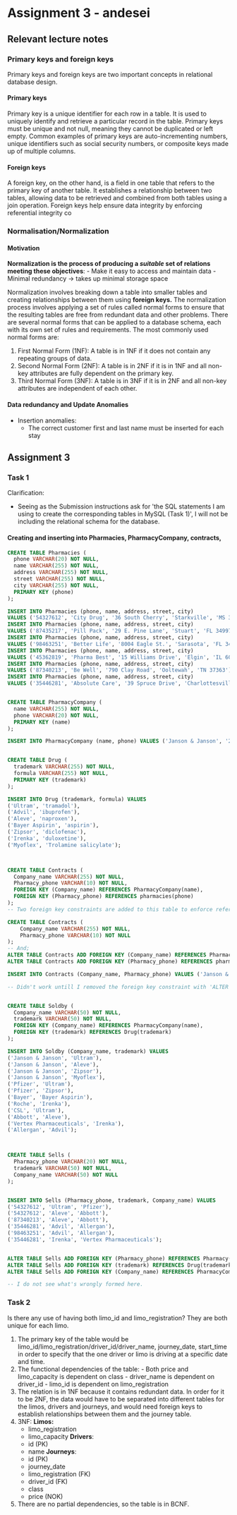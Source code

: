 # Assignment 3 - andesei
## Relevant lecture notes
### Primary keys and foreign keys
Primary keys and foreign keys are two important concepts in relational database design. 

#### Primary keys
Primary key is a unique identifier for each row in a table. It is used to uniquely identify and retrieve a particular record in the table. Primary keys must be unique and not null, meaning they cannot be duplicated or left empty. Common examples of primary keys are auto-incrementing numbers, unique identifiers such as social security numbers, or composite keys made up of multiple columns. 

#### Foreign keys
A foreign key, on the other hand, is a field in one table that refers to the primary key of another table. It establishes a relationship between two tables, allowing data to be retrieved and combined from both tables using a join operation. Foreign keys help ensure data integrity by enforcing referential integrity co


### Normalisation/Normalization
#### Motivation

**Normalization is the process of producing a *suitable* set of relations meeting these objectives**:
	- Make it easy to access and maintain data 
	- Minimal redundancy -> takes up minimal storage space

Normalization involves breaking down a table into smaller tables and creating relationships between them using **foreign keys.**
The normalization process involves applying a set of rules called normal forms to ensure that the resulting tables are free from redundant data and other problems. 
There are several normal forms that can be applied to a database schema, each with its own set of rules and requirements. The most commonly used normal forms are:
1. First Normal Form (1NF): A table is in 1NF if it does not contain any repeating groups of data.
2. Second Normal Form (2NF): A table is in 2NF if it is in 1NF and all non-key attributes are fully dependent on the primary key.
3. Third Normal Form (3NF): A table is in 3NF if it is in 2NF and all non-key attributes are independent of each other.




#### Data redundancy and Update Anomalies
- Insertion anomalies:
	- The correct customer first and last name must be inserted for each stay





## Assignment 3
### Task 1
Clarification:
- Seeing as the Submission instructions ask for 'the SQL statements I am using to create the corresponding tables in MySQL (Task 1)', I will not be including the relational schema for the database. 
#### Creating and inserting into Pharmacies, PharmacyCompany, contracts, 
``` SQL
CREATE TABLE Pharmacies (
  phone VARCHAR(20) NOT NULL,
  name VARCHAR(255) NOT NULL,
  address VARCHAR(255) NOT NULL,
  street VARCHAR(255) NOT NULL,
  city VARCHAR(255) NOT NULL,
  PRIMARY KEY (phone)
);

INSERT INTO Pharmacies (phone, name, address, street, city)
VALUES ('54327612', 'City Drug', '36 South Cherry', 'Starkville', 'MS 39759');
INSERT INTO Pharmacies (phone, name, address, street, city)
VALUES ('87435217', 'Pill Pack', '29 E. Pine Lane', 'Stuart', 'FL 34997');
INSERT INTO Pharmacies (phone, name, address, street, city)
VALUES ('98463251', 'Better Life', '8004 Eagle St.', 'Sarasota', 'FL 34231');
INSERT INTO Pharmacies (phone, name, address, street, city)
VALUES ('45362819', 'Pharma Best', '15 Williams Drive', 'Elgin', 'IL 60120');
INSERT INTO Pharmacies (phone, name, address, street, city)
VALUES ('87340213', 'Be Well', '790 Clay Road', 'Ooltewah', 'TN 37363');
INSERT INTO Pharmacies (phone, name, address, street, city)
VALUES ('35446281', 'Absolute Care', '39 Spruce Drive', 'Charlottesville', 'VA 22901');


CREATE TABLE PharmacyCompany (
  name VARCHAR(255) NOT NULL,
  phone VARCHAR(20) NOT NULL,
  PRIMARY KEY (name)
);

INSERT INTO PharmacyCompany (name, phone) VALUES ('Janson & Janson', '23749912'), ('Pfizer', '45732810'), ('Bayer', '88374291'), ('Roche', '66372910'), ('Abbott', '66392014'), ('Allergan', '47639201'), ('CSL', '84192200'), ('Vertex Pharmaceuticals', '91228345');


CREATE TABLE Drug (
  trademark VARCHAR(255) NOT NULL,
  formula VARCHAR(255) NOT NULL,
  PRIMARY KEY (trademark)
);

INSERT INTO Drug (trademark, formula) VALUES 
('Ultram', 'tramadol'),
('Advil', 'ibuprofen'),
('Aleve', 'naproxen'),
('Bayer Aspirin', 'aspirin'),
('Zipsor', 'diclofenac'),
('Irenka', 'duloxetine'),
('Myoflex', 'Trolamine salicylate');



CREATE TABLE Contracts (
  Company_name VARCHAR(255) NOT NULL,
  Pharmacy_phone VARCHAR(10) NOT NULL,
  FOREIGN KEY (Company_name) REFERENCES PharmacyCompany(name),
  FOREIGN KEY (Pharmacy_phone) REFERENCES pharmacies(phone)
);
-- Two foreign key constraints are added to this table to enforce referential integrity. The 'Company_name' column is a foreign key that references the 'name' column of the 'PharmacyCompany' table, and the 'Pharmacy_phone' column is a foreign key that references the 'phone' column of the 'pharmacies' table. Somehow, I am not able to make this work. Therefore, I chose to do the following instead:

CREATE TABLE Contracts (
    Company_name VARCHAR(255) NOT NULL,
    Pharmacy_phone VARCHAR(10) NOT NULL
);
-- And;
ALTER TABLE Contracts ADD FOREIGN KEY (Company_name) REFERENCES PharmacyCompany (name);
ALTER TABLE Contracts ADD FOREIGN KEY (Pharmacy_phone) REFERENCES pharmacies (phone);

INSERT INTO Contracts (Company_name, Pharmacy_phone) VALUES ('Janson & Janson', '54327612'), ('Janson & Janson', '54327612'), ('Pfizer', '54327612'), ('Bayer', '87340213'), ('Roche', '35446281'), ('CSL', '98463251'), ('Abbott', '87340213'), ('Vertex Pharmaceuticals', '87340213'), ('Allergan', '98463251'), ('Allergan', '35446281');

-- Didn't work untill I removed the foreign key constraint with 'ALTER TABLE Contracts DROP FOREIGN KEY Contracts_ibfk_2;' and added it again.


CREATE TABLE Soldby (
  Company_name VARCHAR(50) NOT NULL,
  trademark VARCHAR(50) NOT NULL,
  FOREIGN KEY (Company_name) REFERENCES PharmacyCompany(name),
  FOREIGN KEY (trademark) REFERENCES Drug(trademark)
);

INSERT INTO Soldby (Company_name, trademark) VALUES 
('Janson & Janson', 'Ultram'),
('Janson & Janson', 'Aleve'),
('Janson & Janson', 'Zipsor'),
('Janson & Janson', 'Myoflex'),
('Pfizer', 'Ultram'),
('Pfizer', 'Zipsor'),
('Bayer', 'Bayer Aspirin'),
('Roche', 'Irenka'),
('CSL', 'Ultram'),
('Abbott', 'Aleve'),
('Vertex Pharmaceuticals', 'Irenka'),
('Allergan', 'Advil');



CREATE TABLE Sells (
  Pharmacy_phone VARCHAR(20) NOT NULL,
  trademark VARCHAR(50) NOT NULL,
  Company_name VARCHAR(50) NOT NULL
);


INSERT INTO Sells (Pharmacy_phone, trademark, Company_name) VALUES 
('54327612', 'Ultram', 'Pfizer'),
('54327612', 'Aleve', 'Abbott'),
('87340213', 'Aleve', 'Abbott'),
('35446281', 'Advil', 'Allergan'),
('98463251', 'Advil', 'Allergan'),
('35446281', 'Irenka', 'Vertex Pharmaceuticals');


ALTER TABLE Sells ADD FOREIGN KEY (Pharmacy_phone) REFERENCES Pharmacy(phone);
ALTER TABLE Sells ADD FOREIGN KEY (trademark) REFERENCES Drug(trademark);
ALTER TABLE Sells ADD FOREIGN KEY (Company_name) REFERENCES PharmacyCompany(name);

-- I do not see what's wrongly formed here. 

```


### Task 2

Is there any use of having both limo_id and limo_registration? They are both unique for each limo.

1. The primary key of the table would be limo_id/limo_registration/driver_id/driver_name, journey_date, start_time in order to specify that the one driver or limo is driving at a specific date and time.
2. The functional dependencies of the table: 
		- Both price and limo_capacity is dependent on class
		- driver_name is dependent on driver_id
		- limo_id is dependent on limo_registration
3. The relation is in 1NF because it contains redundant data. In order for it to be 2NF, the data would have to be separated into different tables for the limos, drivers and journeys, and would need foreign keys to establish relationships between them and the journey table. 
4.  3NF: 
	**Limos:**
	- limo_registration 
	- limo_capacity
	**Drivers**:
	- id (PK)
	- name
	**Journeys**:
	- id (PK)
	- journey_date
	- limo_registration (FK)
	- driver_id (FK)
	- class
	- price (NOK)
5. There are no partial dependencies, so the table is in BCNF. 